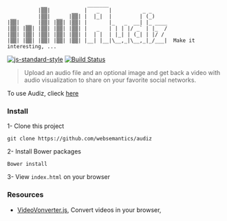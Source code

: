 ```
           __             _______
          |▒▒|       __  |   _   |          _ _  
 __       |▒▒|  __  |▒▒| |  |_|  |         | (_)  
|▒▒|  __  |▒▒| |▒▒| |▒▒| |       |_   _  __| |_ ____
|▒▒| |▒▒| |▒▒| |▒▒| |▒▒| |   _   | | | |/ _` | |_  /
|▒▒| |▒▒| |▒▒| |▒▒| |▒▒| |  | |  | |_| | (_| | |/ /
|▒▒| |▒▒| |▒▒| |▒▒| |▒▒| |__| |__|\__,_|\__,_|_/___|  Make it interesting, ...

```      
 [![js-standard-style](https://img.shields.io/badge/code%20style-standard-brightgreen.svg)](http://standardjs.com/)
[![Build Status](https://travis-ci.org/websemantics/audiz.svg?branch=master)](https://travis-ci.org/websemantics/audiz)

> Upload an audio file and an optional image and get back a video with audio visualization to share on your favorite social networks.

To use Audiz, clieck  [here](http://websemantics.github.io/audiz)


### Install

1- Clone this project

```
git clone https://github.com/websemantics/audiz
```

2- Install Bower packages

```
Bower install
```

3- View `index.html` on your browser


### Resources

-  [VideoVonverter.js](http://bgrins.github.io/videoconverter.js), Convert videos in your browser,
